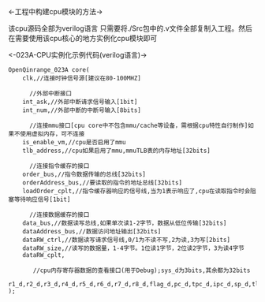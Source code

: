 <-工程中构建cpu模块的方法->

该cpu源码全部为verilog语言
只需要将./Src包中的.v文件全部复制入工程。然后在需要使用该cpu核心的地方实例化cpu模块即可

<-023A-CPU实例化示例代码(verilog语言)->
    
    OpenQinrange_023A core(
		clk,//连接时钟信号源[建议在80-100MHZ]

          //外部中断接口
		int_ask,//外部中断请求信号输入[1bit]
		int_num,//外部中断的中断号输入[8bits]

          //连接mmu接口[cpu core中不包含mmu/cache等设备，需根据cpu特性自行制作]如果不使用虚拟内存，可不连接
		is_enable_vm,//cpu是否启用了mmu
		tlb_address,//cpu如果启用了mmu,mmuTLB表的内存地址[32bits]

          //连接指令缓存的接口
		order_bus,//指令数据传输的总线[32bits]
		orderAddress_bus,//要读取的指令的地址总线[32bits]
		loadOrder_cplt,//指令缓存器响应的信号线,当为1表示响应了,cpu在读取指令时会阻塞等待响应信号[1bit]

          //连接数据缓存的接口
		data_bus,//数据读写总线,如果单次读1-2字节，数据从低位传输[32bits]
		dataAddress_bus,//数据访问地址输出[32bits]
		dataRW_ctrl,//数据读写请求信号线,0/1为不读不写,2为读,3为写[2bits]
		dataRW_size,//读写的数据量，1-4字节。1位读1字节，2位读2字节，3为读4字节
		dataRW_cplt,

           //cpu内存寄存器数据的查看接口(用于Debug);sys_d为3bits,其余都为32bits
		r1_d,r2_d,r3_d,r4_d,r5_d,r6_d,r7_d,r8_d,flag_d,pc_d,tpc_d,ipc_d,sp_d,tlb_d,sys_d
	);